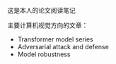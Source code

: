 这是本人的论文阅读笔记

主要计算机视觉方向的文章：

- Transformer model series
- Adversarial attack and defense
- Model robustness

